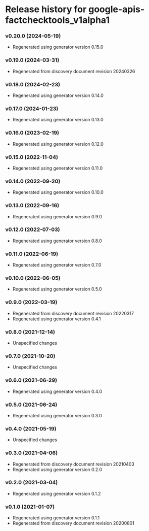 # Release history for google-apis-factchecktools_v1alpha1

### v0.20.0 (2024-05-19)

* Regenerated using generator version 0.15.0

### v0.19.0 (2024-03-31)

* Regenerated from discovery document revision 20240326

### v0.18.0 (2024-02-23)

* Regenerated using generator version 0.14.0

### v0.17.0 (2024-01-23)

* Regenerated using generator version 0.13.0

### v0.16.0 (2023-02-19)

* Regenerated using generator version 0.12.0

### v0.15.0 (2022-11-04)

* Regenerated using generator version 0.11.0

### v0.14.0 (2022-09-20)

* Regenerated using generator version 0.10.0

### v0.13.0 (2022-09-16)

* Regenerated using generator version 0.9.0

### v0.12.0 (2022-07-03)

* Regenerated using generator version 0.8.0

### v0.11.0 (2022-06-19)

* Regenerated using generator version 0.7.0

### v0.10.0 (2022-06-05)

* Regenerated using generator version 0.5.0

### v0.9.0 (2022-03-19)

* Regenerated from discovery document revision 20220317
* Regenerated using generator version 0.4.1

### v0.8.0 (2021-12-14)

* Unspecified changes

### v0.7.0 (2021-10-20)

* Unspecified changes

### v0.6.0 (2021-06-29)

* Regenerated using generator version 0.4.0

### v0.5.0 (2021-06-24)

* Regenerated using generator version 0.3.0

### v0.4.0 (2021-05-19)

* Unspecified changes

### v0.3.0 (2021-04-06)

* Regenerated from discovery document revision 20210403
* Regenerated using generator version 0.2.0

### v0.2.0 (2021-03-04)

* Regenerated using generator version 0.1.2

### v0.1.0 (2021-01-07)

* Regenerated using generator version 0.1.1
* Regenerated from discovery document revision 20200801

